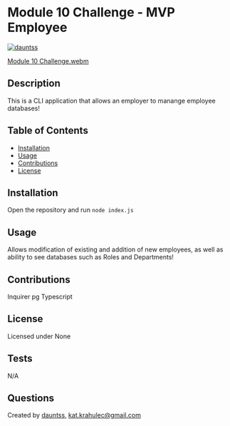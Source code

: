 # Module 10 Challenge - MVP Employee

[![dauntss](https://img.shields.io/badge/created_by-dauntss-deeppink)](http://github.com/dauntss)

[Module 10 Challenge.webm](https://github.com/user-attachments/assets/10fc789c-c191-4241-b0be-0d8921ded138)

## Description

This is a CLI application that allows an employer to manange employee databases!

## Table of Contents

- [Installation](#installation)
- [Usage](#usage)
- [Contributions](#contributions)
- [License](#license)

## Installation

Open the repository and run ```node index.js```

## Usage

Allows modification of existing and addition of new employees, as well as ability to see databases such as Roles and Departments!

## Contributions

Inquirer
pg
Typescript

## License 

Licensed under None

## Tests

N/A

## Questions

Created by [dauntss](http://github.com/dauntss), [kat.krahulec@gmail.com](mailto:kat.krahulec@gmail.com)
